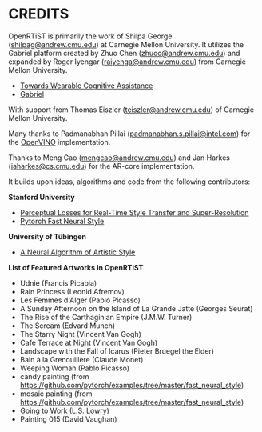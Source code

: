 # CREDITS
OpenRTiST is primarily the work of Shilpa George (shilpag@andrew.cmu.edu) at Carnegie Mellon University.
It utilizes the Gabriel platform created by Zhuo Chen (zhuoc@andrew.cmu.edu) and expanded by Roger Iyengar (raiyenga@andrew.cmu.edu) from Carnegie Mellon University.
- [Towards Wearable Cognitive Assistance](http://dl.acm.org/citation.cfm?id=2594383)
- [Gabriel](http://github.com/cmusatyalab/gabriel)

With support from Thomas Eiszler (teiszler@andrew.cmu.edu) of Carnegie Mellon University.

Many thanks to Padmanabhan Pillai (padmanabhan.s.pillai@intel.com) for the [OpenVINO](OpenVINO.md) implementation.

Thanks to Meng Cao (mengcao@andrew.cmu.edu) and Jan Harkes (jaharkes@cs.cmu.edu) for the AR-core implementation.

It builds upon ideas, algorithms and code from the following contributors:

__Stanford University__ 
- [Perceptual Losses for Real-Time Style Transfer and Super-Resolution](https://arxiv.org/pdf/1603.08155.pdf)
- [Pytorch Fast Neural Style](https://github.com/pytorch/examples/tree/master/fast_neural_style)

__University of T&uuml;bingen__
- [A Neural Algorithm of Artistic Style](https://arxiv.org/abs/1508.06576)

__List of Featured Artworks in OpenRTiST__
- Udnie (Francis Picabia)
- Rain Princess (Leonid Afremov)
- Les Femmes d'Alger (Pablo Picasso)
- A Sunday Afternoon on the Island of La Grande Jatte (Georges Seurat)
- The Rise of the Carthaginian Empire (J.M.W. Turner)
- The Scream (Edvard Munch)
- The Starry Night (Vincent Van Gogh)
- Cafe Terrace at Night (Vincent Van Gogh)
- Landscape with the Fall of Icarus (Pieter Bruegel the Elder)
- Bain à la Grenouillère (Claude Monet)
- Weeping Woman (Pablo Picasso)
- candy painting (from https://github.com/pytorch/examples/tree/master/fast_neural_style)
- mosaic painting (from https://github.com/pytorch/examples/tree/master/fast_neural_style)
- Going to Work (L.S. Lowry)
- Painting 015 (David Vaughan)
